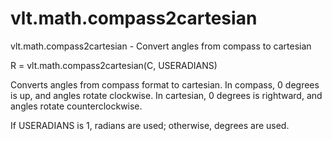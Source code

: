 # vlt.math.compass2cartesian

  vlt.math.compass2cartesian - Convert angles from compass to cartesian
 
   R = vlt.math.compass2cartesian(C, USERADIANS)
   
   Converts angles from compass format to cartesian.
   In compass, 0 degrees is up, and angles rotate clockwise.
   In cartesian, 0 degrees is rightward, and angles rotate
   counterclockwise.
 
   If USERADIANS is 1, radians are used; otherwise, 
   degrees are used.
